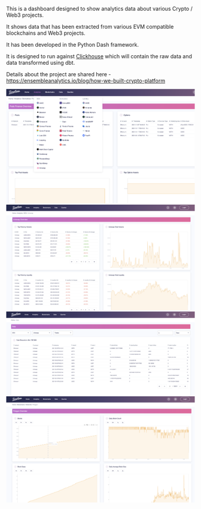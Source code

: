 This is a dashboard designed to show analytics data about various Crypto / Web3 projects.  

It shows data that has been extracted from various EVM compatible blockchains and Web3 projects.  

It has been developed in the Python Dash framework.  

It is designed to run against [Clickhouse](https://clickhouse.com) which will contain the raw data and data transformed using dbt.

Details about the project are shared here - https://ensembleanalytics.io/blog/how-we-built-crypto-platform

![Dashboard Image](https://github.com/ensembleanalytics/clickhouse-crypto-dashboard/blob/main/timeflow-crypto-1.png?raw=true)
![Dashboard Image](https://github.com/ensembleanalytics/clickhouse-crypto-dashboard/blob/main/timeflow-crypto-2.png?raw=true)
![Dashboard Image](https://github.com/ensembleanalytics/clickhouse-crypto-dashboard/blob/main/timeflow-crypto-3.png?raw=true)
![Dashboard Image](https://github.com/ensembleanalytics/clickhouse-crypto-dashboard/blob/main/timeflow-crypto-4.png?raw=true)
